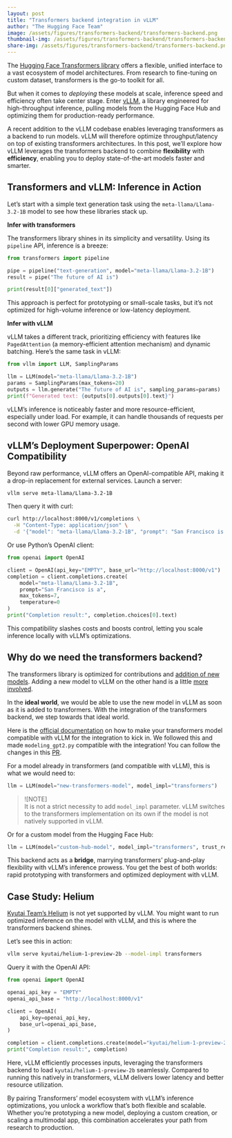 ```yaml
---
layout: post
title: "Transformers backend integration in vLLM"
author: "The Hugging Face Team"
image: /assets/figures/transformers-backend/transformers-backend.png
thumbnail-img: /assets/figures/transformers-backend/transformers-backend.png
share-img: /assets/figures/transformers-backend/transformers-backend.png
---
```


The [Hugging Face Transformers library](https://huggingface.co/docs/transformers/main/en/index)
offers a flexible, unified interface to a vast ecosystem of model architectures. From research to
fine-tuning on custom dataset, transformers is the go-to toolkit for all.

But when it comes to *deploying* these models at scale, inference speed and efficiency often take
center stage. Enter [vLLM](https://docs.vllm.ai/en/latest/), a library engineered for high-throughput
inference, pulling models from the Hugging Face Hub and optimizing them for production-ready performance.

A recent addition to the vLLM codebase enables leveraging transformers as a backend to run models.
vLLM will therefore optimize throughput/latency on top of existing transformers architectures.
In this post, we’ll explore how vLLM leverages the transformers backend to combine **flexibility**
with **efficiency**, enabling you to deploy state-of-the-art models faster and smarter.

## Transformers and vLLM: Inference in Action

Let’s start with a simple text generation task using the `meta-llama/Llama-3.2-1B` model to see how
these libraries stack up.

**Infer with transformers**

The transformers library shines in its simplicity and versatility. Using its `pipeline` API, inference is a breeze:

```py
from transformers import pipeline

pipe = pipeline("text-generation", model="meta-llama/Llama-3.2-1B")
result = pipe("The future of AI is")

print(result[0]["generated_text"])
```

This approach is perfect for prototyping or small-scale tasks, but it’s not optimized for high-volume
inference or low-latency deployment.

**Infer with vLLM**

vLLM takes a different track, prioritizing efficiency with features like `PagedAttention`
(a memory-efficient attention mechanism) and dynamic batching. Here’s the same task in vLLM:

```py
from vllm import LLM, SamplingParams

llm = LLM(model="meta-llama/Llama-3.2-1B")
params = SamplingParams(max_tokens=20)
outputs = llm.generate("The future of AI is", sampling_params=params)
print(f"Generated text: {outputs[0].outputs[0].text}")
```

vLLM’s inference is noticeably faster and more resource-efficient, especially under load.
For example, it can handle thousands of requests per second with lower GPU memory usage.

## vLLM’s Deployment Superpower: OpenAI Compatibility

Beyond raw performance, vLLM offers an OpenAI-compatible API, making it a drop-in replacement for
external services. Launch a server:

```bash
vllm serve meta-llama/Llama-3.2-1B
```

Then query it with curl:

```bash
curl http://localhost:8000/v1/completions \
  -H "Content-Type: application/json" \
  -d '{"model": "meta-llama/Llama-3.2-1B", "prompt": "San Francisco is a", "max_tokens": 7, "temperature": 0}'
```

Or use Python’s OpenAI client:

```py
from openai import OpenAI

client = OpenAI(api_key="EMPTY", base_url="http://localhost:8000/v1")
completion = client.completions.create(
    model="meta-llama/Llama-3.2-1B",
    prompt="San Francisco is a",
    max_tokens=7,
    temperature=0
)
print("Completion result:", completion.choices[0].text)
```

This compatibility slashes costs and boosts control, letting you scale inference locally with vLLM’s optimizations.

## Why do we need the transformers backend?

The transformers library is optimized for contributions and
[addition of new models](https://huggingface.co/docs/transformers/en/add_new_model). Adding a new
model to vLLM on the other hand is a little
[more involved](https://docs.vllm.ai/en/latest/contributing/model/index.html).

In the **ideal world**, we would be able to use the new model in vLLM as soon as it is added to
transformers. With the integration of the transformers backend, we step towards that ideal world.

Here is the [official documentation](https://docs.vllm.ai/en/latest/models/supported_models.html#remote-code)
on how to make your transformers model compatible with vLLM for the integration to kick in.
We followed this and made `modeling_gpt2.py` compatible with the integration! You can follow the
changes in this [PR](https://github.com/huggingface/transformers/pull/36934).

For a model already in transformers (and compatible with vLLM), this is what we would need to:

```py
llm = LLM(model="new-transformers-model", model_impl="transformers")
```

> ![NOTE]  
> It is not a strict necessity to add `model_impl` parameter. vLLM switches to the transformers
implementation on its own if the model is not natively supported in vLLM.

Or for a custom model from the Hugging Face Hub:

```py
llm = LLM(model="custom-hub-model", model_impl="transformers", trust_remote_code=True)
```

This backend acts as a **bridge**, marrying transformers’ plug-and-play flexibility with vLLM’s
inference prowess. You get the best of both worlds: rapid prototyping with transformers
and optimized deployment with vLLM.

## Case Study: Helium

[Kyutai Team’s Helium](https://huggingface.co/docs/transformers/en/model_doc/helium) is not yet supported by vLLM. You might want to run optimized inference on the model with vLLM, and this is where the transformers backend shines.

Let’s see this in action:

```bash
vllm serve kyutai/helium-1-preview-2b --model-impl transformers
```

Query it with the OpenAI API:

```py
from openai import OpenAI

openai_api_key = "EMPTY"
openai_api_base = "http://localhost:8000/v1"

client = OpenAI(
    api_key=openai_api_key,
    base_url=openai_api_base,
)

completion = client.completions.create(model="kyutai/helium-1-preview-2b", prompt="What is AI?")
print("Completion result:", completion)
```

Here, vLLM efficiently processes inputs, leveraging the transformers backend to load
`kyutai/helium-1-preview-2b` seamlessly. Compared to running this natively in transformers,
vLLM delivers lower latency and better resource utilization.

By pairing Transformers’ model ecosystem with vLLM’s inference optimizations, you unlock a workflow
that’s both flexible and scalable. Whether you’re prototyping a new model, deploying a custom
creation, or scaling a multimodal app, this combination accelerates your path from research to production.